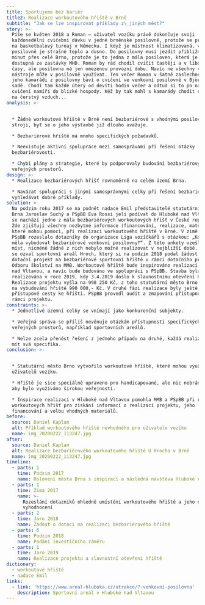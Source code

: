 ```yaml
---
title: Sportujeme bez bariér
title2: Realizace workoutového hřiště v Brně
subtitle: "Jak se lze inspirovat příklady z\_jiných měst?"
story: >-
  Píše se květen 2018 a Roman – uživatel vozíku právě dokončuje svoji
  každonedělní cvičební dávku v jedné brněnské posilovně, protože se připravuje
  na basketbalový turnaj v Německu. I když je místnost klimatizovaná, v
  posilovně je strašné teplo a dusno. Do posilovny musí jezdit přibližně 45
  minut přes celé Brno, protože je to jedna z mála posiloven, která je dobře
  dostupná ze zastávky MHD. Roman by rád chodil cvičit častěji a v libovolné
  časy, ale posilovna má jen omezenou provozní dobu. Navíc ne všechny cvičební
  nástroje může v posilovně využívat. Ten večer Roman v šatně zaslechne, jak se
  jeho kamarádi z posilovny baví o cvičení ve venkovní posilovně v Björnsonově
  sadě. Chodí tam každé úterý od devíti hodin večer a odtud si to po náročném
  cvičení namíří do blízké hospody. Kéž by tak mohl s kamarády chodit cvičit ven
  na čerstvý vzduch...
analysis: >-


  * Žádné workoutové hřiště v Brně není bezbariérové s vhodnými posilovacími
  stroji, byť se o jeho výstavbě již dlouho uvažuje.

  * Bezbariérové hřiště má mnoho specifických požadavků.

  * Neexistuje aktivní spolupráce mezi samosprávami při řešení otázky
  bezbariérovosti.

  * Chybí plány a strategie, které by podporovaly budování bezbariérových
  veřejných prostorů.
design: >-
  * Realizace bezbariérových hřišť rovnoměrně na celém území Brna.

  * Navázat spolupráci s jinými samosprávnými celky při řešení bezbariérovosti a
  vyhledávat dobré příklady.
solution: >-
  Na podzim roku 2017 se na podnět nadace Emil představitelé statutárního města
  Brna Jaroslav Suchý a PSpBB Eva Rossi jeli podívat do Hluboké nad Vltavou, kde
  se nachází jedno z mála bezbariérových workoutových hřišť v České republice.
  Zde zjišťují všechny nezbytné informace (financování, realizace, materiály…),
  které mohou pomoci, při realizaci workoutového hřiště v Brně. V zimě 2017
  PSpBB rozeslalo dotazníky do organizace Liga vozíčkářů s otázkou: „Kde by se
  měla vybudovat bezbariérové venkovní posilovny?“. Z této ankety vzešla několik
  míst, nicméně žádné z nich nebylo možné realizovat v nejbližší době.  Následně
  se ozval sportovní areál Hroch, který si na podzim 2018 podal žádost na
  dotační projekt na bezbariérové sportovní hřiště v rámci dotačního programu
  Odboru školství na MMB. Workoutové hřiště bude inspirováno realizací z Hluboké
  nad Vltavou, a navíc bude budováno ve spolupráci s PSpBB. Stavba byla
  realizována v roce 2019, kdy 3.4.2019 došlo k slavnostnímu otevření hřiště.
  Realizace projektu vyšla na 998 250 Kč, z toho statutární město Brno přispělo
  na vybudování hřiště 990 000,- Kč. V druhé fázi realizace byly ještě dodělány
  přístupové cesty ke hřišti. PSpBB provedl audit a zmapování přístupnosti MHD v
  rámci projektu.
constraints: >-
  * Jednotlivé územní celky se vnímají jako konkurenční subjekty.

  * Veřejná správa se příliš nevěnuje otázkám přístupnosti specifických
  veřejných prostorů, například sportovních areálů.

  * Nelze zcela přenést řešení z jednoho případu na druhé, každá realizace bude
  mít svá specifika.
conclusion: >-


  * Statutární město Brno vytvořilo workoutové hřiště, které mohou využívat i
  uživatelů vozíku.

  * Hřiště je sice speciálně upraveno pro handicapované, ale nic nebrání tomu,
  aby bylo využíváno širokou veřejností.

  * Inspirace realizací v Hluboké nad Vltavou pomohla MMB a PSpBB při realizaci
  workoutových hřišť pro získání informací o realizaci projektu, jeho
  financování a volbu vhodných materiálů.
before:
  source: Daniel Kaplan
  alt: Příklad workoutového hřiště nevhodného pro uživatele vozíku
  name: img_20200222_113247.jpg
after:
  source: Daniel Kaplan
  alt: Realizace bezbariérového workoutového hřiště U Hrocha v Brně
  name: img_20200222_113247.jpg
timeline:
  - parts: 1
    time: Podzim 2017
    name: Oslovení města Brna s inspirací a následná návštěva Hluboké nad Vltavou
  - parts: 1
    time: Zima 2017
    name: >-
      Rozeslání dotazníků ohledně umístění workoutového hřiště a jeho následné
      vyhodnocení
  - parts: 2
    time: Jaro 2018
    name: Žádost o dotaci na realizaci bezbariérového hřiště
  - parts: 6
    time: Podzim 2018
    name: Podání investičního záměru
  - parts: 1
    time: Jaro 2019
    name: Realizace projektu a slavnostní otevření hřiště
dictionary:
  - workoutové hřiště
  - nadace Emil
links:
  - link: 'https://www.areal-hluboka.cz/atrakce/7-venkovni-posilovna'
    description: Sportovní areál v Hluboké nad Vltavou
---
```

